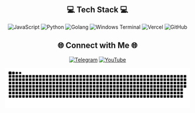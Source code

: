 <!-- Tech Stack -->
<div align="center">
  
## 💻 Tech Stack 💻
![JavaScript](https://img.shields.io/badge/javascript-%23323330.svg?style=for-the-badge&logo=javascript&logoColor=%23F7DF1E) ![Python](https://img.shields.io/badge/python-3670A0?style=for-the-badge&logo=python&logoColor=ffdd54) ![Golang](https://img.shields.io/badge/Go-00ADD8?logo=Go&logoColor=white&style=for-the-badge) ![Windows Terminal](https://img.shields.io/badge/Windows%20Terminal-%234D4D4D.svg?style=for-the-badge&logo=windows-terminal&logoColor=white) ![Vercel](https://img.shields.io/badge/vercel-%23000000.svg?style=for-the-badge&logo=vercel&logoColor=white) ![GitHub](https://img.shields.io/badge/github-%23121011.svg?style=for-the-badge&logo=github&logoColor=white)
</div>



<!-- Social connections -->
<div align="center">

## 🌐 Connect with Me 🌐
[![Telegram](https://img.shields.io/badge/Telegram-2CA5E0?logo=telegram&logoColor=white)](https://t.me/sipclient) [![YouTube](https://img.shields.io/badge/YouTube-%23FF0000.svg?logo=YouTube&logoColor=white)](https://youtube.com/@glockinhand) 

</div>

<!-- Snake Animation -->
<div align="center">
    
  ![snake gif](https://github.com/glockinhand/glockinhand/blob/main/snake.svg)
</div>
